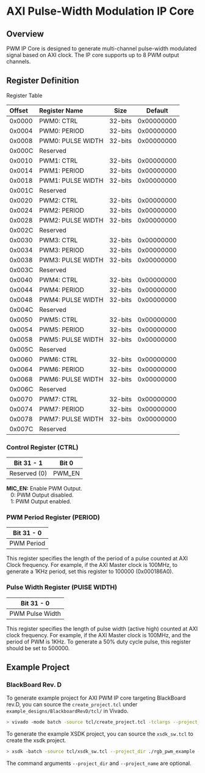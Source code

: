# AXI Pulse-Width Modulation IP Core

## Overview

PWM IP Core is designed to generate multi-channel pulse-width modulated signal based on AXI clock.
The IP core supports up to 8 PWM output channels.

## Register Definition

Register Table

| Offset | Register Name      | Size    | Default    |   
|:-------|:-------------------|---------|------------|
| 0x0000 | PWM0: CTRL         | 32-bits | 0x00000000 |
| 0x0004 | PWM0: PERIOD       | 32-bits | 0x00000000 |
| 0x0008 | PWM0: PULSE WIDTH  | 32-bits | 0x00000000 |
| 0x000C | Reserved           |         |            |
| 0x0010 | PWM1: CTRL         | 32-bits | 0x00000000 |
| 0x0014 | PWM1: PERIOD       | 32-bits | 0x00000000 |
| 0x0018 | PWM1: PULSE WIDTH  | 32-bits | 0x00000000 |
| 0x001C | Reserved           |         |            |
| 0x0020 | PWM2: CTRL         | 32-bits | 0x00000000 |
| 0x0024 | PWM2: PERIOD       | 32-bits | 0x00000000 |
| 0x0028 | PWM2: PULSE WIDTH  | 32-bits | 0x00000000 |
| 0x002C | Reserved           |         |            |
| 0x0030 | PWM3: CTRL         | 32-bits | 0x00000000 |
| 0x0034 | PWM3: PERIOD       | 32-bits | 0x00000000 |
| 0x0038 | PWM3: PULSE WIDTH  | 32-bits | 0x00000000 |
| 0x003C | Reserved           |         |            |
| 0x0040 | PWM4: CTRL         | 32-bits | 0x00000000 |
| 0x0044 | PWM4: PERIOD       | 32-bits | 0x00000000 |
| 0x0048 | PWM4: PULSE WIDTH  | 32-bits | 0x00000000 |
| 0x004C | Reserved           |         |            |
| 0x0050 | PWM5: CTRL         | 32-bits | 0x00000000 |
| 0x0054 | PWM5: PERIOD       | 32-bits | 0x00000000 |
| 0x0058 | PWM5: PULSE WIDTH  | 32-bits | 0x00000000 |
| 0x005C | Reserved           |         |            |
| 0x0060 | PWM6: CTRL         | 32-bits | 0x00000000 |
| 0x0064 | PWM6: PERIOD       | 32-bits | 0x00000000 |
| 0x0068 | PWM6: PULSE WIDTH  | 32-bits | 0x00000000 |
| 0x006C | Reserved           |         |            |
| 0x0070 | PWM7: CTRL         | 32-bits | 0x00000000 |
| 0x0074 | PWM7: PERIOD       | 32-bits | 0x00000000 |
| 0x0078 | PWM7: PULSE WIDTH  | 32-bits | 0x00000000 |
| 0x007C | Reserved           |         |            |

### Control Register (CTRL)

| Bit 31 - 1   | Bit 0   |
|--------------|---------|
| Reserved (0) | PWM_EN |

**MIC_EN:** Enable PWM Output.  
&ensp; 0: PWM Output disabled.  
&ensp; 1: PWM Output enabled.

### PWM Period Register (PERIOD)

| Bit 31 - 0    |
|---------------|
| PWM Period    |

This register specifies the length of the period of a pulse counted at AXI Clock frequency.
For example, if the AXI Master clock is 100MHz, to generate a 1KHz period, set this register to 100000 (0x000186A0).

### Pulse Width Register (PUlSE WIDTH)

| Bit 31 - 0    |
|---------------|
| PWM Pulse Width |

This register specifies the length of pulse width (active high) counted at AXI clock frequency.
For example, if the AXI Master clock is 100MHz, and the period of PWM is 1KHz. To generate a 50% duty cycle pulse, this register should be set to 500000.

## Example Project

### BlackBoard Rev. D

To generate example project for AXI PWM IP core targeting BlackBoard rev.D, you can source the `create_project.tcl` under `example_designs/BlackboardRevD/tcl/` in Vivado.

```bash
> vivado -mode batch -source tcl/create_project.tcl -tclargs --project_dir ./rgb_pwm_example --project_name example
```

To generate the example XSDK project, you can source the `xsdk_sw.tcl` to create the xsdk project.

```bash
> xsdk -batch -source tcl/xsdk_sw.tcl --project_dir ./rgb_pwm_example --project_name example
```

The command arguments `--project_dir` and `--project_name` are optional.

